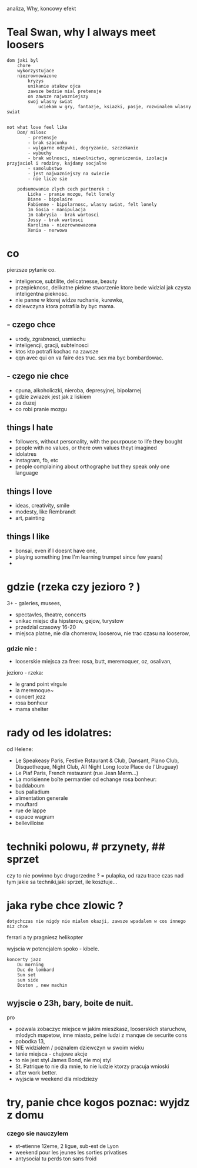 analiza, Why, koncowy efekt

# Teal Swan, why I always meet loosers

    dom jaki byl
        chore
        wykorzystujace
        niezrownowazone
            kryzys
            unikanie atakow ojca
            zawsze bedzie mial pretensje
            on zawsze najwazniejszy
            swoj wlasny swiat
                uciekam w gry, fantazje, ksiazki, pasje, rozwinalem wlasny swiat
            

    not what love feel like
        Dom/ milosc
            - pretensje
            - brak szacunku
            - wylgarne odzywki, dogryzanie, szczekanie
            - wybuchy
            - brak wolnosci, niewolnictwo, ograniczenia, izolacja przyjaciol i rodziny, kajdany socjalne
            - samolubstwo
            - jest najwazniejszy na swiecie
            - nie licze sie

        podsumowanie zlych cech partnerek : 
            Lidka - pranie mozgu, felt lonely
            Diane - bipolaire
            Fabienne - bipolarnosc, wlasny swiat, felt lonely
            1m Gosia - manipulacja
            1m Gabrysia - brak wartosci
            Jossy - brak wartosci
            Karolina - niezrownowazona
            Xenia - nerwowa



# co
pierzsze pytanie co. 

- inteligence, subtilite, delicatnesse, beauty
- przepieknosc, delikatne piekne stworzenie ktore bede widzial jak czysta inteligentna pieknosc. 
- nie panne w ktorej widze ruchanie, kurewke, 
- dziewczyna ktora potrafila by byc mama. 

## - czego chce 
- urody, zgrabnosci, usmiechu
- inteligencji, gracji, subtelnosci
- ktos kto potrafi kochac na zawsze
- qqn avec qui on va faire des truc. sex ma byc bombardowac. 

## - czego nie chce
- cpuna, alkoholiczki, nieroba, depresyjnej, bipolarnej 
- gdzie zwiazek jest jak z liskiem 
- za duzej
- co robi pranie mozgu

## things I hate 
- followers, without personality, with the pourpouse to life they bought
- people with no values, or there own values theyt imagined
- idolatres
- instagram, fb, etc
- people complaining about orthographe but they speak only one language

## things I love
- ideas, creativity, smile
- modesty, like Rembrandt
- art, painting

## things I like
- bonsai, even if I doesnt have one, 
- playing something (me I'm learning trumpet since few years)
-

# gdzie (rzeka czy jezioro ? )

3+ - galeries, musees, 
- spectavles, theatre, concerts
- unikac miejsc dla hipsterow, gejow, turystow
- przedzial czasowy 16-20
- miejsca platne, nie dla chomerow, looserow, nie trac czasu na looserow, 

### gdzie nie : 
- looserskie miejsca za free: rosa, butt, meremoquer, oz, osalivan, 

jezioro - rzeka: 
- le grand point virgule
- la meremoque~
- concert jezz 
- rosa bonheur
- mama shelter

# rady od les idolatres: 
od Helene: 
- Le Speakeasy Paris, Festive Rstaurant & Club, Dansant, Piano Club, Disquotheque, Night Club, All Night Long (cote Place de l'Uruguay)
- Le Piaf Paris, French restaurant (rue Jean Merm...)
- La morisienne boîte permantier 
od echange rosa bonheur: 
- baddaboum
- bus palladium
- alimentation generale
- mouftard
- rue de lappe
- espace wagram
- bellevilloise

# techniki polowu, # przynety, ## sprzet
czy to nie powinno byc drugorzedne ? = pulapka, od razu trace czas nad tym jakie sa techniki,jaki sprzet, ile kosztuje... 






# jaka rybe chce zlowic ? 
    dotychczas nie nigdy nie mialem okazji, zawsze wpadalem w cos innego niz chce

ferrari a ty pragniesz helikopter


wyjscia w potencjalem 
    spoko
        - kibele. 

    koncerty jazz
        Du morning 
        Duc de lombard
        Sun set 
        sun side
        Boston , new machin


## wyjscie o 23h, bary, boite de nuit. 
pro
- pozwala zobaczyc miejsce w jakim mieszkasz, looserskich staruchow, mlodych mapetow, inne miasto, pelne ludzi z manque de securite
cons
- pobodka 13, 
- NIE widzialem / poznalem dziewczyn w swoim wieku
- tanie miejsca - chujowe akcje
- to nie jest styl James Bond, nie moj styl
- St. Patrique to nie dla mnie, to nie ludzie ktorzy pracuja
wnioski
- after work better. 
- wyjscia w weekend dla mlodziezy

# try, panie chce kogos poznac: wyjdz z domu

### czego sie nauczylem 
- st-etienne 12eme, 2 ligue, sub-est de Lyon
- weekend pour les jeunes les sorties privatises
- antysocial tu perds ton sans froid

